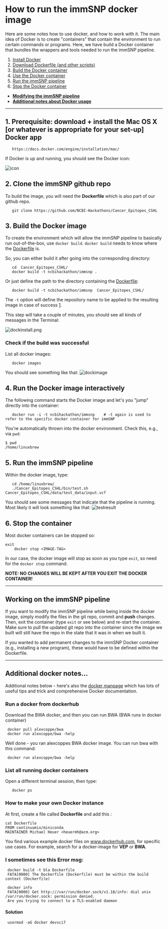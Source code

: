 How to run the immSNP docker image 
====================================

Here are some notes how to use docker, and how to work with it. 
The main idea of Docker is to create "containers" that contain the environment to run certain commands or programs. 
Here, we have build a Docker container that bundles the wrappers and tools needed to run the immSNP pipeline.

1. [Install Docker](#inst)
2. [Download Dockerfile (and other scripts)](#git)
3. [Build the Docker container](#build)
4. [Use the Docker container](#dock)
5. [Run the immSNP pipeline](#run)
6. [Stop the Docker container](#stop)

* __[Modifying the immSNP pipeline](#mod)__
* __[Additional notes about Docker usage](#add)__

---------------------------------------------------

## 1. Prerequisite: download + install the Mac OS X [or whatever is appropriate for your set-up] Docker app  <a name="inst"></a>

       https://docs.docker.com/engine/installation/mac/ 
       
If Docker is up and running, you should see the Docker icon:

![icon](https://github.com/NCBI-Hackathons/Cancer_Epitopes_CSHL/blob/master/doc/images/dockrun.png)

## 2. Clone the immSNP github repo <a name="git"></a>

To build the image, you will need the **Dockerfile** which is also part of our github repo. 

       git clone https://github.com/NCBI-Hackathons/Cancer_Epitopes_CSHL 

## 3. Build the Docker image <a name="build"></a>

To create the environment which will allow the immSNP pipeline to basically run out-of-the-box, use `docker build`.
`docker build` needs to know where the [Dockerfile](https://github.com/NCBI-Hackathons/Cancer_Epitopes_CSHL/blob/master/Dockerfile) is.

So, you can either build it after going into the corresponding directory:
 
       cd  Cancer_Epitopes_CSHL/
       docker build -t ncbihackathon/immsnp . 

Or just define the path to the directory containing the [Dockerfile](https://github.com/NCBI-Hackathons/Cancer_Epitopes_CSHL/blob/master/Dockerfile):

       docker build -t ncbihackathon/immsnp  Cancer_Epitopes_CSHL/

The `-t` option will define the repository name to be applied to the resulting image in case of success [1](https://www.mankier.com/1/docker-build). 

This step will take a couple of minutes, you should see all kinds of messages in the Terminal:

![dockinstall.png](https://github.com/NCBI-Hackathons/Cancer_Epitopes_CSHL/blob/master/doc/images/dockinstall.png)

### Check if the build was successful 

List all docker images: 

       docker images 
       
You should see something like that:
![dockimage](https://github.com/NCBI-Hackathons/Cancer_Epitopes_CSHL/blob/master/doc/images/dockresult.png)

## 4. Run the Docker image interactively <a name="dock"></a>

The following command starts the Docker image and let's you "jump" directly into the container: 

       docker run -i -t ncbihackathon/immsnp    # -t again is used to refer to the specific docker container for immSNP

You're automatically thrown into the docker environment.
Check this, e.g., via `pwd`:

	$ pwd
	/home/linuxbrew
	
## 5. Run the immSNP pipeline <a name="run"></a>

Within the docker image, type:

       cd /home/linuxbrew/
       ./Cancer_Epitopes_CSHL/bin/test.sh Cancer_Epitopes_CSHL/data/test_data/input.vcf

You should see some messages that indicate that the pipeline is running.
Most likely it will look something like that:
![testresult](https://github.com/NCBI-Hackathons/Cancer_Epitopes_CSHL/blob/master/doc/images/testresult.png)

## 6. Stop the container <a name="stop"></a>

Most docker containers can be stopped so:

	exit
      	docker stop <IMAGE-TAG>

In our case, the docker image will stop as soon as you type `exit`, so need for the `docker stop` command.

__NOTE: NO CHANGES WILL BE KEPT AFTER YOU EXIT THE DOCKER CONTAINER!__

---------------------------

## Working on the immSNP pipeline <a name="mod"></a>

If you want to modify the immSNP pipeline while being inside the docker image, simply modify the files in the git repo, commit and __push__ changes.
Then, exit the container (type `exit` or see below) and re-start the container.
Make sure to pull the updated git repo into the container since the image we built will still have the repo in the state that it was in when we built it.

If you wanted to add permanent changes to the immSNP Docker container (e.g., installing a new program), these would have to be defined within the Dockerfile.

------------------------------------------------------------------------------

## Additional docker notes... <a name="add"></a>

Additional notes below - here's also the [docker manpage](https://www.mankier.com/1/docker) which has lots of useful tips and trick and comprehensive Docker documentation. 

### Run a docker from dockerhub 

Download the BWA docker, and then you can run BWA (BWA runs in docker container) 

     docker pull alexcoppe/bwa  
     docker run alexcoppe/bwa -help

Well done - you ran alexcoppes BWA docker image. You can run bwa with this command:  

     docker run alexcoppe/bwa -help

### List all running docker containers 

Open a different terminal session, then type:

       docker ps 


### How to make your own Docker instance 

At first, create a file called **Dockerfile** and add this : 

	cat Dockerfile 
	FROM continuumio/miniconda
	MAINTAINER Michael Heuer <heuermh@acm.org>

You find various example docker files on www.dockerhub.com, for specific use cases.
For example, search for a docker-image for **VEP** or **BWA**.

### I sometimes see this Error msg: 

     docker build -t bla Dockerfile
     FATA[0000] The Dockerfile (Dockerfile) must be within the build context (Dockerfile)

     docker info 
     FATA[0000] Get http:///var/run/docker.sock/v1.18/info: dial unix /var/run/docker.sock: permission denied. 
     Are you trying to connect to a TLS-enabled daemon

#### Solution  

	 usermod -aG docker devsci7
           

